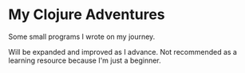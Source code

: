 # My Clojure Adventures
Some small programs I wrote on my journey.<p>
Will be expanded and improved as I advance. Not recommended as a learning resource because I'm just a beginner.
